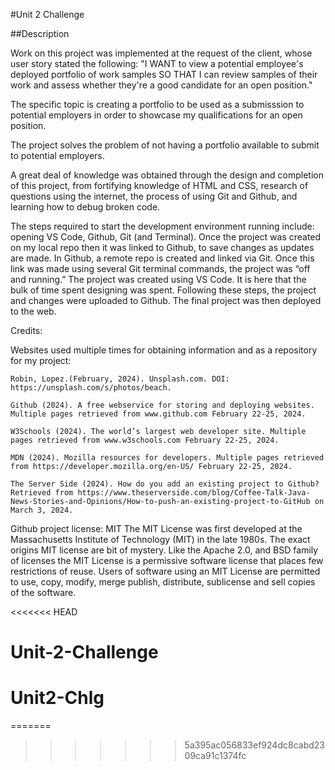 #Unit 2 Challenge

##Description

Work on this project was implemented at the request of the client, whose user story stated the following: "I WANT to view a potential employee's deployed portfolio of work samples SO THAT I can review samples of their work and assess whether they're a good candidate for an open position."

The specific topic is creating a portfolio to be used as a submisssion to potential employers in order to showcase my qualifications for an open position.

The project solves the problem of not having a portfolio available to submit to potential employers.

A great deal of knowledge was obtained through the design and completion of this project, from fortifying knowledge of HTML and CSS, research of questions using the internet, the process of using Git and Github, and learning how to debug broken code.

The steps required to start the development environment running include: opening VS Code, Github, Git (and Terminal). Once the project was created on my local repo then it was linked to Github, to save changes as updates are made. In Github, a remote repo is created and linked via Git. Once this link was made using several Git terminal commands, the project was “off and running.” The project was created using VS Code. It is here that the bulk of time spent designing was spent. Following these steps, the project and changes were uploaded to Github. The final project was then deployed to the web.

Credits:

Websites used multiple times for obtaining information and as a repository for my project:

    Robin, Lopez.(February, 2024). Unsplash.com. DOI: https://unsplash.com/s/photos/beach.

    Github (2024). A free webservice for storing and deploying websites. Multiple pages retrieved from www.github.com February 22-25, 2024.

    W3Schools (2024). The world’s largest web developer site. Multiple pages retrieved from www.w3schools.com February 22-25, 2024.

    MDN (2024). Mozilla resources for developers. Multiple pages retrieved from https://developer.mozilla.org/en-US/ February 22-25, 2024.

    The Server Side (2024). How do you add an existing project to Github? Retrieved from https://www.theserverside.com/blog/Coffee-Talk-Java-News-Stories-and-Opinions/How-to-push-an-existing-project-to-GitHub on March 3, 2024.
    

Github project license: MIT
The MIT License was first developed at the Massachusetts Institute of Technology (MIT) in the late 1980s. The exact origins MIT license are bit of mystery. Like the Apache 2.0, and BSD family of licenses the MIT License is a permissive software license that places few restrictions of reuse. Users of software using an MIT License are permitted to use, copy, modify, merge publish, distribute, sublicense and sell copies of the software.

<<<<<<< HEAD
# Unit-2-Challenge
# Unit2-Chlg
=======
>>>>>>> 5a395ac056833ef924dc8cabd2309ca91c1374fc
